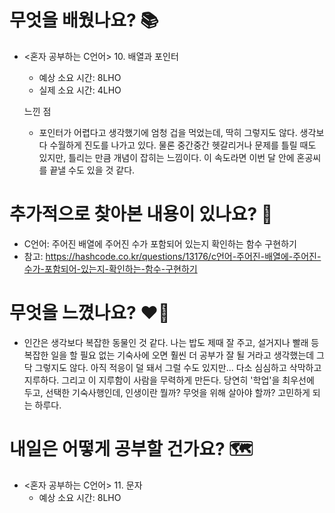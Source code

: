 # 무엇을 배웠나요? 📚
- <혼자 공부하는 C언어> 10. 배열과 포인터
    - 예상 소요 시간: 8LHO
    - 실제 소요 시간: 4LHO

    느낀 점
    - 포인터가 어렵다고 생각했기에 엄청 겁을 먹었는데, 딱히 그렇지도 않다. 생각보다 수월하게 진도를 나가고 있다. 물론 중간중간 헷갈리거나 문제를 틀릴 때도 있지만, 틀리는 만큼 개념이 잡히는 느낌이다. 이 속도라면 이번 달 안에 혼공씨를 끝낼 수도 있을 것 같다.

# 추가적으로 찾아본 내용이 있나요? 🌊
- C언어: 주어진 배열에 주어진 수가 포함되어 있는지 확인하는 함수 구현하기
- 참고: https://hashcode.co.kr/questions/13176/c언어-주어진-배열에-주어진-수가-포함되어-있는지-확인하는-함수-구현하기

# 무엇을 느꼈나요? ❤️‍🔥
- 인간은 생각보다 복잡한 동물인 것 같다. 나는 밥도 제때 잘 주고, 설거지나 빨래 등 복잡한 일을 할 필요 없는 기숙사에 오면 훨씬 더 공부가 잘 될 거라고 생각했는데 그닥 그렇지도 않다. 아직 적응이 덜 돼서 그럴 수도 있지만... 다소 심심하고 삭막하고 지루하다. 그리고 이 지루함이 사람을 무력하게 만든다. 당연히 '학업'을 최우선에 두고, 선택한 기숙사행인데, 인생이란 뭘까? 무엇을 위해 살아야 할까? 고민하게 되는 하루다.

# 내일은 어떻게 공부할 건가요? 🗺
- <혼자 공부하는 C언어> 11. 문자
    - 예상 소요 시간: 8LHO